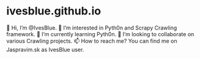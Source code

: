 # ivesblue.github.io

👋 Hi, I’m @IvesBlue.
👀 I’m interested in Pyth0n and Scrapy Crawling framework.
🌱 I’m currently learning Pyth0n.
💞️ I’m looking to collaborate on various Crawling projects.
📫 How to reach me? You can find me on Jaspravim.sk as IvesBlue user.


